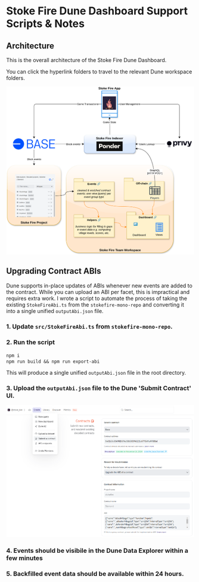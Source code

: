 # Stoke Fire Dune Dashboard Support Scripts & Notes

## Architecture

This is the overall architecture of the Stoke Fire Dune Dashboard.

You can click the hyperlink folders to travel to the relevant Dune workspace folders.

![Overview](./docs/Stoke%20Fire%20Dashboard-Overview.svg)

## Upgrading Contract ABIs

Dune supports in-place updates of ABIs whenever new events are added to the contract. While you can upload an ABI per facet, this is impractical and requires extra work. I wrote a script to automate the process of taking the existing `StokeFireAbi.ts` from the `stokefire-mono-repo` and converting it into a single unified `outputAbi.json` file.

### 1. Update `src/StokeFireAbi.ts` from `stokefire-mono-repo`.

### 2. Run the script

```
npm i
npm run build && npm run export-abi

```

This will produce a single unified `outputAbi.json` file in the root directory.

### 3. Upload the `outputAbi.json` file to the Dune 'Submit Contract' UI.

![Flow](./docs/Stoke%20Fire%20Dashboard-Upgrading%20Stoke%20Fire%20Contract.png)

### 4. Events should be visibile in the Dune Data Explorer within a few minutes

### 5. Backfilled event data should be available within 24 hours.